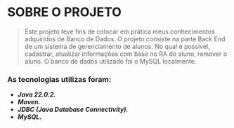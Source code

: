 # SOBRE O PROJETO
> Este projeto teve fins de colocar em prática meus conhecimentos adquiridos de Banco de Dados.
> O projeto consiste na parte Back End de um sistema de gerenciamento de alunos. No qual é possivel, cadastrar, atualizar informações com base no RA do aluno, remover o aluno.
> O banco de dados utilizado foi o MySQL localmente.
### As tecnologias utilizas foram:
- ***Java 22.0.2.*** 
- ***Maven.***  
- ***JDBC (Java Database Connectivity).***  
- ***MySQL.***  
